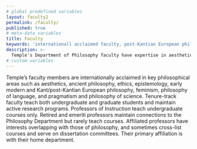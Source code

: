 ```yaml
---
# global predefined variables
layout: faculty2
permalink: /faculty/
published: true
# meta-data variables
title: Faculty
keywords: 'internationall acclaimed faculty, post-Kantian European philosophy, professors, faculty'
description: >-
  Temple's Department of Philosophy faculty have expertise in aesthetics, feminist philosophy, philosophy of science, ethics and the morality of law.
# custom variables
---
```

Temple’s faculty members are internationally acclaimed in key philosophical areas such as aesthetics, ancient philosophy, ethics, epistemology, early modern and Kant/post-Kantian European philosophy, feminism, philosophy of language, and pragmatism and philosophy of science. Tenure-track faculty teach both undergraduate and graduate students and maintain active research programs. Professors of Instruction teach undergraduate courses only. Retired and emeriti professors maintain connections to the Philosophy Department but rarely teach courses. Affiliated professors have interests overlapping with those of philosophy, and sometimes cross-list courses and serve on dissertation committees. Their primary affiliation is with their home department.

